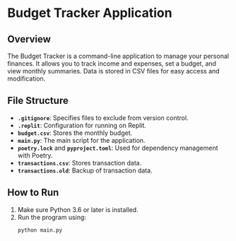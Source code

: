 # Budget Tracker Application

## Overview
The Budget Tracker is a command-line application to manage your personal finances. It allows you to track income and expenses, set a budget, and view monthly summaries. Data is stored in CSV files for easy access and modification.

## File Structure
- **`.gitignore`**: Specifies files to exclude from version control.
- **`.replit`**: Configuration for running on Replit.
- **`budget.csv`**: Stores the monthly budget.
- **`main.py`**: The main script for the application.
- **`poetry.lock`** and **`pyproject.toml`**: Used for dependency management with Poetry.
- **`transactions.csv`**: Stores transaction data.
- **`transactions.old`**: Backup of transaction data.

## How to Run
1. Make sure Python 3.6 or later is installed.
2. Run the program using:
   ```bash
   python main.py
